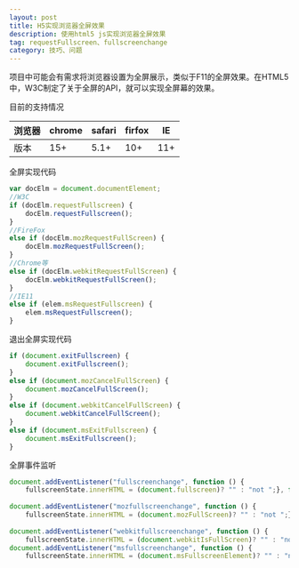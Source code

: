 ```yaml
---
layout: post
title: H5实现浏览器全屏效果
description: 使用html5 js实现浏览器全屏效果
tag: requestFullscreen、fullscreenchange
category: 技巧、问题
---
```

项目中可能会有需求将浏览器设置为全屏展示，类似于F11的全屏效果。在HTML5中，W3C制定了关于全屏的API，就可以实现全屏幕的效果。

目前的支持情况

| 浏览器 | chrome | safari | firfox | IE   |
| ------ | ------ | ------ | ------ | ---- |
| 版本   | 15+    | 5.1+   | 10+    | 11+  |

全屏实现代码

```javascript
var docElm = document.documentElement;
//W3C  
if (docElm.requestFullscreen) {  
    docElm.requestFullscreen();  
}
//FireFox  
else if (docElm.mozRequestFullScreen) {  
    docElm.mozRequestFullScreen();  
}
//Chrome等  
else if (docElm.webkitRequestFullScreen) {  
    docElm.webkitRequestFullScreen();  
}
//IE11
else if (elem.msRequestFullscreen) {
    elem.msRequestFullscreen();
}
```

退出全屏实现代码

```javascript
if (document.exitFullscreen) {  
    document.exitFullscreen();  
}  
else if (document.mozCancelFullScreen) {  
    document.mozCancelFullScreen();  
}  
else if (document.webkitCancelFullScreen) {  
    document.webkitCancelFullScreen();  
}
else if (document.msExitFullscreen) {
    document.msExitFullscreen();
}
```

全屏事件监听

```javascript
document.addEventListener("fullscreenchange", function () {  
    fullscreenState.innerHTML = (document.fullscreen)? "" : "not ";}, false);  
   
document.addEventListener("mozfullscreenchange", function () {  
    fullscreenState.innerHTML = (document.mozFullScreen)? "" : "not ";}, false);  
   
document.addEventListener("webkitfullscreenchange", function () {  
    fullscreenState.innerHTML = (document.webkitIsFullScreen)? "" : "not ";}, false);
document.addEventListener("msfullscreenchange", function () {
    fullscreenState.innerHTML = (document.msFullscreenElement)? "" : "not ";}, false);
```

